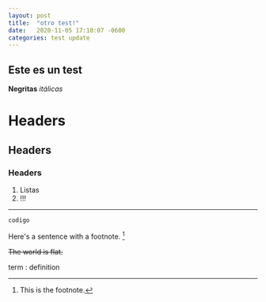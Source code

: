 ```yaml
---
layout: post
title:  "otro test!"
date:   2020-11-05 17:10:07 -0600
categories: test update
---
```


## Este es un test
**Negritas**
_itálicas_

# Headers
## Headers
### Headers

1. Listas
2. !!!

---
`codigo `

Here's a sentence with a footnote. [^1]

[^1]: This is the footnote.

~~The world is flat.~~

term
: definition
